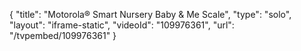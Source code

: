 {
    "title": "Motorola&reg; Smart Nursery Baby &amp; Me Scale",
    "type": "solo",
    "layout": "iframe-static",
    "videoId": "109976361",
    "url": "\/tvpembed\/109976361"
}